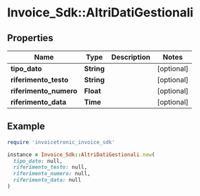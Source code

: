 # Invoice_Sdk::AltriDatiGestionali

## Properties

| Name | Type | Description | Notes |
| ---- | ---- | ----------- | ----- |
| **tipo_dato** | **String** |  | [optional] |
| **riferimento_testo** | **String** |  | [optional] |
| **riferimento_numero** | **Float** |  | [optional] |
| **riferimento_data** | **Time** |  | [optional] |

## Example

```ruby
require 'invoicetronic_invoice_sdk'

instance = Invoice_Sdk::AltriDatiGestionali.new(
  tipo_dato: null,
  riferimento_testo: null,
  riferimento_numero: null,
  riferimento_data: null
)
```

